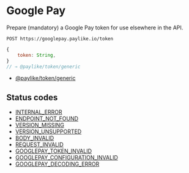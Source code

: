 # Google Pay

Prepare (mandatory) a Google Pay token for use elsewhere in the API.

```shell
POST https://googlepay.paylike.io/token
```

```javascript
{
    token: String,
}
// → @paylike/token/generic
```

- [@paylike/token/generic](https://github.com/paylike/schemas/blob/master/schemas.md#payliketokengeneric)

## Status codes

- [INTERNAL_ERROR](./status-codes.md#internal_error)
- [ENDPOINT_NOT_FOUND](./status-codes.md#endpoint_not_found)
- [VERSION_MISSING](./status-codes.md#version_missing)
- [VERSION_UNSUPPORTED](./status-codes.md#version_unsupported)
- [BODY_INVALID](./status-codes.md#body_invalid)
- [REQUEST_INVALID](./status-codes.md#body_invalid)
- [GOOGLEPAY_TOKEN_INVALID](#googlepay_token_invalid)
- [GOOGLEPAY_CONFIGURATION_INVALID](#googlepay_configuration_invalid)
- [GOOGLEPAY_DECODING_ERROR](#googlepay_decoding_error)

